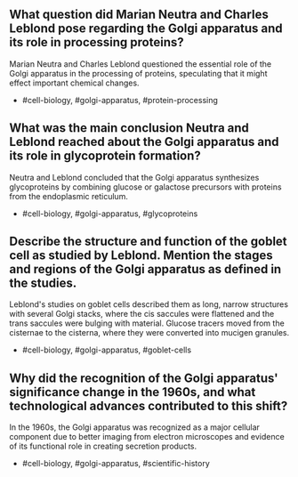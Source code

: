 ## What question did Marian Neutra and Charles Leblond pose regarding the Golgi apparatus and its role in processing proteins?

Marian Neutra and Charles Leblond questioned the essential role of the Golgi apparatus in the processing of proteins, speculating that it might effect important chemical changes.

- #cell-biology, #golgi-apparatus, #protein-processing


## What was the main conclusion Neutra and Leblond reached about the Golgi apparatus and its role in glycoprotein formation?

Neutra and Leblond concluded that the Golgi apparatus synthesizes glycoproteins by combining glucose or galactose precursors with proteins from the endoplasmic reticulum.

- #cell-biology, #golgi-apparatus, #glycoproteins


## Describe the structure and function of the goblet cell as studied by Leblond. Mention the stages and regions of the Golgi apparatus as defined in the studies.

Leblond's studies on goblet cells described them as long, narrow structures with several Golgi stacks, where the cis saccules were flattened and the trans saccules were bulging with material. Glucose tracers moved from the cisternae to the cisterna, where they were converted into mucigen granules.

- #cell-biology, #golgi-apparatus, #goblet-cells


## Why did the recognition of the Golgi apparatus' significance change in the 1960s, and what technological advances contributed to this shift?

In the 1960s, the Golgi apparatus was recognized as a major cellular component due to better imaging from electron microscopes and evidence of its functional role in creating secretion products.

- #cell-biology, #golgi-apparatus, #scientific-history